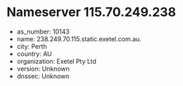 # Nameserver 115.70.249.238

* as_number: 10143
* name: 238.249.70.115.static.exetel.com.au.
* city: Perth
* country: AU
* organization: Exetel Pty Ltd
* version: Unknown
* dnssec: Unknown
